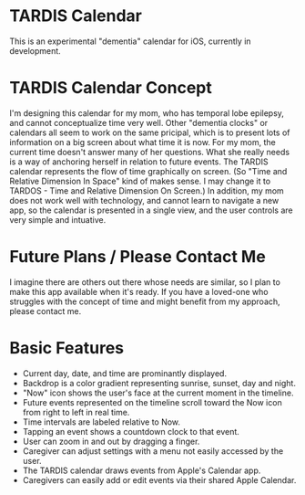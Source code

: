 # TARDIS Calendar
This is an experimental "dementia" calendar for iOS, currently in development.

# TARDIS Calendar Concept
I'm designing this calendar for my mom, who has temporal lobe epilepsy, and cannot conceptualize time very well.
Other "dementia clocks" or calendars all seem to work on the same pricipal, which is to present lots of information on a big screen about what time it is now.
For my mom, the current time doesn't answer many of her questions. What she really needs is a way of anchoring herself in relation to future events.
The TARDIS calendar represents the flow of time graphically on screen. 
(So "Time and Relative Dimension In Space" kind of makes sense. I may change it to TARDOS - Time and Relative Dimension On Screen.)
In addition, my mom does not work well with technology, and cannot learn to navigate a new app, so 
the calendar is presented in a single view, and the user controls are very simple and intuative.

# Future Plans / Please Contact Me
I imagine there are others out there whose needs are similar, so I plan to make this app available when it's ready.
If you have a loved-one who struggles with the concept of time and might benefit from my approach, please contact me. 

# Basic Features
- Current day, date, and time are prominantly displayed.
- Backdrop is a color gradient representing sunrise, sunset, day and night.
- "Now" icon shows the user's face at the current moment in the timeline.
- Future events represented on the timeline scroll toward the Now icon from right to left in real time.
- Time intervals are labeled relative to Now.
- Tapping an event shows a countdown clock to that event.
- User can zoom in and out by dragging a finger.
- Caregiver can adjust settings with a menu not easily accessed by the user.
- The TARDIS calendar draws events from Apple's Calendar app.
- Caregivers can easily add or edit events via their shared Apple Calendar.
